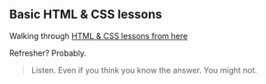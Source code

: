 ## Basic HTML & CSS lessons

Walking through [HTML & CSS lessons from here](http://learn.shayhowe.com/html-css/)

Refresher? Probably.

> Listen. Even if you think you know the answer. You might not.

